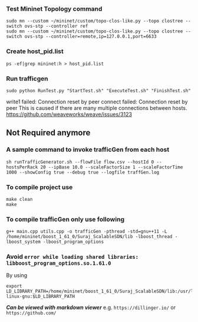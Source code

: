 ### Test Mininet Topology command
```
sudo mn --custom ~/mininet/custom/topo-clos-like.py --topo clostree --switch ovs-stp --controller ref
sudo mn --custom ~/mininet/custom/topo-clos-like.py --topo clostree --switch ovs-stp --controller=remote,ip=127.0.0.1,port=6633
```
### Create host_pid.list
```
ps -ef|grep mininet:h > host_pid.list
```
### Run trafficgen
```
sudo python RunTest.py "StartTest.sh" "ExecuteTest.sh" "FinishTest.sh"
```

write1 failed: Connection reset by peer
connect failed: Connection reset by peer
This is caused if there are many multiple connections between hosts. 
https://github.com/weaveworks/weave/issues/3123



## Not Required anymore
### A sample command to invoke trafficGen from each host
```
sh runTrafficGenerator.sh --flowFile flow.csv --hostId 0 --hostsPerRack 20 --ipBase 10.0 --scaleFactorSize 1 --scaleFactorTime 1000 --showConfig true --debug true --logfile traffGen.log
```
### To compile project use
```
make clean
make
```

### To compile trafficGen only use following
```
g++ main.cpp utils.cpp -o trafficGen -pthread -std=gnu++11 -L /home/mininet/boost_1_61_0/Suraj_ScalableSDN/lib -lboost_thread -lboost_system -lboost_program_options
```
### Avoid ``error while loading shared libraries: libboost_program_options.so.1.61.0``
By using 
```
export LD_LIBRARY_PATH=/home/mininet/boost_1_61_0/Suraj_ScalableSDN/lib:/usr/lib/x86_64-linux-gnu:$LD_LIBRARY_PATH
```

***Can be viewed with markdown viewer***
e.g. ``https://dillinger.io/`` or ``https://github.com/``

